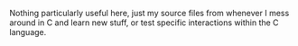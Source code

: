Nothing particularly useful here, just my source files from whenever I mess around in C and learn new stuff, or test specific interactions within the C language.
